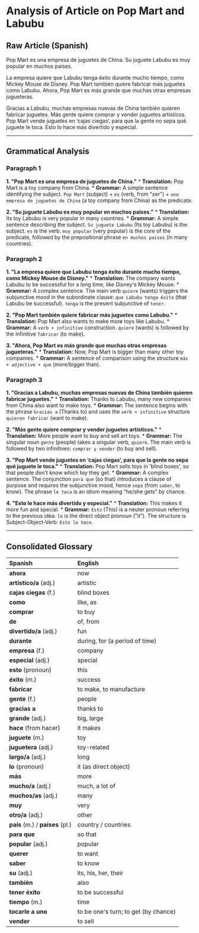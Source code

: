 # Analysis of Article on Pop Mart and Labubu

## Raw Article (Spanish)

Pop Mart es una empresa de juguetes de China. Su juguete Labubu es muy popular en muchos países.

La empresa quiere que Labubu tenga éxito durante mucho tiempo, como Mickey Mouse de Disney. Pop Mart también quiere fabricar más juguetes como Labubu. Ahora, Pop Mart es más grande que muchas otras empresas jugueteras.

Gracias a Labubu, muchas empresas nuevas de China también quieren fabricar juguetes. Más gente quiere comprar y vender juguetes artísticos. Pop Mart vende juguetes en ‘cajas ciegas‘, para que la gente no sepa qué juguete le toca. Esto lo hace más divertido y especial.

---

## Grammatical Analysis

### Paragraph 1

**1. "Pop Mart es una empresa de juguetes de China."**
    *   **Translation:** Pop Mart is a toy company from China.
    *   **Grammar:** A simple sentence identifying the subject. `Pop Mart` (subject) + `es` (verb, from "ser") + `una empresa de juguetes de China` (a toy company from China) as the predicate.

**2. "Su juguete Labubu es muy popular en muchos países."**
    *   **Translation:** Its toy Labubu is very popular in many countries.
    *   **Grammar:** A simple sentence describing the subject. `Su juguete Labubu` (Its toy Labubu) is the subject. `es` is the verb. `muy popular` (very popular) is the core of the predicate, followed by the prepositional phrase `en muchos países` (in many countries).

### Paragraph 2

**1. "La empresa quiere que Labubu tenga éxito durante mucho tiempo, como Mickey Mouse de Disney."**
    *   **Translation:** The company wants Labubu to be successful for a long time, like Disney's Mickey Mouse.
    *   **Grammar:** A complex sentence. The main verb `quiere` (wants) triggers the subjunctive mood in the subordinate clause: `que Labubu tenga éxito` (that Labubu be successful). `tenga` is the present subjunctive of `tener`.

**2. "Pop Mart también quiere fabricar más juguetes como Labubu."**
    *   **Translation:** Pop Mart also wants to make more toys like Labubu.
    *   **Grammar:** A `verb + infinitive` construction. `quiere` (wants) is followed by the infinitive `fabricar` (to make).

**3. "Ahora, Pop Mart es más grande que muchas otras empresas jugueteras."**
    *   **Translation:** Now, Pop Mart is bigger than many other toy companies.
    *   **Grammar:** A sentence of comparison using the structure `más + adjective + que` (more/bigger than).

### Paragraph 3

**1. "Gracias a Labubu, muchas empresas nuevas de China también quieren fabricar juguetes."**
    *   **Translation:** Thanks to Labubu, many new companies from China also want to make toys.
    *   **Grammar:** The sentence begins with the phrase `Gracias a` (Thanks to) and uses the `verb + infinitive` structure `quieren fabricar` (want to make).

**2. "Más gente quiere comprar y vender juguetes artísticos."**
    *   **Translation:** More people want to buy and sell art toys.
    *   **Grammar:** The singular noun `gente` (people) takes a singular verb, `quiere`. The main verb is followed by two infinitives: `comprar y vender` (to buy and sell).

**3. "Pop Mart vende juguetes en ‘cajas ciegas‘, para que la gente no sepa qué juguete le toca."**
    *   **Translation:** Pop Mart sells toys in 'blind boxes', so that people don't know which toy they get.
    *   **Grammar:** A complex sentence. The conjunction `para que` (so that) introduces a clause of purpose and requires the subjunctive mood, hence `sepa` (from `saber`, to know). The phrase `le toca` is an idiom meaning "he/she gets" by chance.

**4. "Esto lo hace más divertido y especial."**
    *   **Translation:** This makes it more fun and special.
    *   **Grammar:** `Esto` (This) is a neuter pronoun referring to the previous idea. `lo` is the direct object pronoun ("it"). The structure is Subject-Object-Verb: `Esto lo hace`.

---

## Consolidated Glossary

| Spanish | English |
| :--- | :--- |
| **ahora** | now |
| **artístico/a** (adj.) | artistic |
| **cajas ciegas** (f.) | blind boxes |
| **como** | like, as |
| **comprar** | to buy |
| **de** | of, from |
| **divertido/a** (adj.) | fun |
| **durante** | during, for (a period of time) |
| **empresa** (f.) | company |
| **especial** (adj.) | special |
| **esto** (pronoun) | this |
| **éxito** (m.) | success |
| **fabricar** | to make, to manufacture |
| **gente** (f.) | people |
| **gracias a** | thanks to |
| **grande** (adj.) | big, large |
| **hace** (from hacer) | it makes |
| **juguete** (m.) | toy |
| **juguetera** (adj.) | toy-related |
| **largo/a** (adj.) | long |
| **lo** (pronoun) | it (as direct object) |
| **más** | more |
| **mucho/a** (adj.) | much, a lot of |
| **muchos/as** (adj.) | many |
| **muy** | very |
| **otro/a** (adj.) | other |
| **país** (m.) / **países** (pl.) | country / countries |
| **para que** | so that |
| **popular** (adj.) | popular |
| **querer** | to want |
| **saber** | to know |
| **su** (adj.) | its, his, her, their |
| **también** | also |
| **tener éxito** | to be successful |
| **tiempo** (m.) | time |
| **tocarle a uno** | to be one's turn; to get (by chance) |
| **vender** | to sell |
